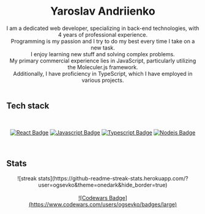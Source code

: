 <h1 align="center">
  Yaroslav Andriienko
</h1>

<div align=center>
  I am a dedicated web developer, specializing in back-end technologies, with 4 years of professional experience.<br>
  Programming is my passion and I try to do my best every time I take on a new task.<br>
  I enjoy learning new stuff and solving complex problems.<br>
  My primary commercial experience lies in JavaScript, particularly utilizing the Moleculer.js framework.<br> 
  Additionally, I have proficiency in TypeScript, which I have employed in various projects.<br>
</div>

<br>

## Tech stack
<br>

<div align="center" width="200px">

  [![React Badge](https://img.shields.io/badge/-React-61DBFB?style=for-the-badge&labelColor=black&logo=react&logoColor=61DBFB)](#) [![Javascript Badge](https://img.shields.io/badge/-Javascript-F0DB4F?style=for-the-badge&labelColor=black&logo=javascript&logoColor=F0DB4F)](#) [![Typescript Badge](https://img.shields.io/badge/-Typescript-007acc?style=for-the-badge&labelColor=black&logo=typescript&logoColor=007acc)](#) [![Nodejs Badge](https://img.shields.io/badge/-Nodejs-3C873A?style=for-the-badge&labelColor=black&logo=node.js&logoColor=3C873A)](#)

</div>

<br>

## Stats

<div align="center" width="200px">
  ![streak stats](https://github-readme-streak-stats.herokuapp.com/?user=ogsevko&theme=onedark&hide_border=true)
</div>

<br>

<div align="center" width="200px">
  <a align="center" href="https://codewars.com/users/ogsevko">
    ![Codewars Badge](https://www.codewars.com/users/ogsevko/badges/large)
  </a>
</div>

